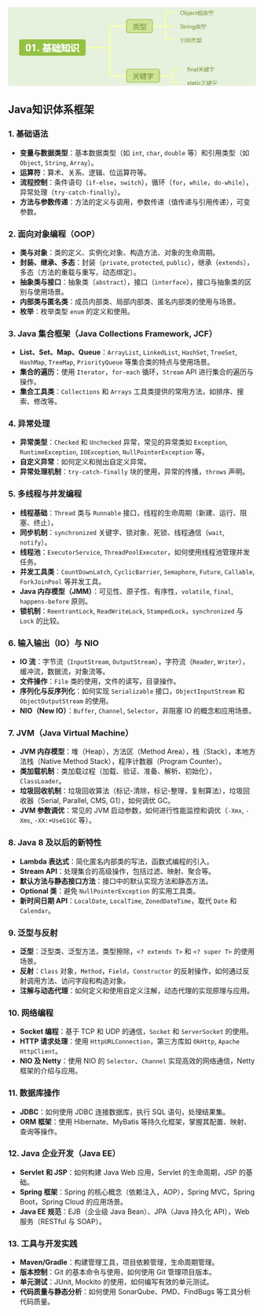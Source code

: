 ![image-20241105114031079](./../_pic_/image-20241105114031079.png)

## Java知识体系框架

### 1. **基础语法**

- **变量与数据类型**：基本数据类型（如 `int`, `char`, `double` 等）和引用类型（如 `Object`, `String`, `Array`）。
- **运算符**：算术、关系、逻辑、位运算符等。
- **流程控制**：条件语句（`if-else`，`switch`），循环（`for`，`while`，`do-while`），异常处理（`try-catch-finally`）。
- **方法与参数传递**：方法的定义与调用，参数传递（值传递与引用传递），可变参数。

### 2. **面向对象编程（OOP）**

- **类与对象**：类的定义、实例化对象、构造方法、对象的生命周期。
- **封装、继承、多态**：封装（`private`, `protected`, `public`），继承（`extends`），多态（方法的重载与重写，动态绑定）。
- **抽象类与接口**：抽象类（`abstract`），接口（`interface`），接口与抽象类的区别与使用场景。
- **内部类与匿名类**：成员内部类、局部内部类、匿名内部类的使用与场景。
- **枚举**：枚举类型 `enum` 的定义和使用。

### 3. **Java 集合框架（Java Collections Framework, JCF）**

- **List、Set、Map、Queue**：`ArrayList`, `LinkedList`, `HashSet`, `TreeSet`, `HashMap`, `TreeMap`, `PriorityQueue` 等集合类的特点与使用场景。
- **集合的遍历**：使用 `Iterator`，`for-each` 循环，`Stream` API 进行集合的遍历与操作。
- **集合工具类**：`Collections` 和 `Arrays` 工具类提供的常用方法，如排序、搜索、修改等。

### 4. **异常处理**

- **异常类型**：`Checked` 和 `Unchecked` 异常，常见的异常类如 `Exception`, `RuntimeException`, `IOException`, `NullPointerException` 等。
- **自定义异常**：如何定义和抛出自定义异常。
- **异常处理机制**：`try-catch-finally` 块的使用，异常的传播，`throws` 声明。

### 5. **多线程与并发编程**

- **线程基础**：`Thread` 类与 `Runnable` 接口，线程的生命周期（新建、运行、阻塞、终止）。
- **同步机制**：`synchronized` 关键字、锁对象、死锁、线程通信（`wait`, `notify`）。
- **线程池**：`ExecutorService`, `ThreadPoolExecutor`，如何使用线程池管理并发任务。
- **并发工具类**：`CountDownLatch`, `CyclicBarrier`, `Semaphore`, `Future`, `Callable`, `ForkJoinPool` 等并发工具。
- **Java 内存模型（JMM）**：可见性、原子性、有序性，`volatile`, `final`, `happens-before` 原则。
- **锁机制**：`ReentrantLock`, `ReadWriteLock`, `StampedLock`，`synchronized` 与 `Lock` 的比较。

### 6. **输入输出（IO）与 NIO**

- **IO 流**：字节流（`InputStream`, `OutputStream`），字符流（`Reader`, `Writer`），缓冲流，数据流，对象流等。
- **文件操作**：`File` 类的使用，文件的读写，目录操作。
- **序列化与反序列化**：如何实现 `Serializable` 接口，`ObjectInputStream` 和 `ObjectOutputStream` 的使用。
- **NIO（New IO）**：`Buffer`, `Channel`, `Selector`，非阻塞 IO 的概念和应用场景。

### 7. **JVM（Java Virtual Machine）**

- **JVM 内存模型**：堆（Heap），方法区（Method Area），栈（Stack），本地方法栈（Native Method Stack），程序计数器（Program Counter）。
- **类加载机制**：类加载过程（加载、验证、准备、解析、初始化），`ClassLoader`。
- **垃圾回收机制**：垃圾回收算法（标记-清除，标记-整理，复制算法），垃圾回收器（Serial, Parallel, CMS, G1），如何调优 GC。
- **JVM 参数调优**：常见的 JVM 启动参数，如何进行性能监控和调优（`-Xmx`, `-Xms`, `-XX:+UseG1GC` 等）。

### 8. **Java 8 及以后的新特性**

- **Lambda 表达式**：简化匿名内部类的写法，函数式编程的引入。
- **Stream API**：处理集合的高级操作，包括过滤、映射、聚合等。
- **默认方法与静态接口方法**：接口中的默认实现方法和静态方法。
- **Optional 类**：避免 `NullPointerException` 的实用工具类。
- **新时间日期 API**：`LocalDate`, `LocalTime`, `ZonedDateTime`，取代 `Date` 和 `Calendar`。

### 9. **泛型与反射**

- **泛型**：泛型类、泛型方法，类型擦除，`<? extends T>` 和 `<? super T>` 的使用场景。
- **反射**：`Class` 对象，`Method`，`Field`，`Constructor` 的反射操作，如何通过反射调用方法、访问字段和构造对象。
- **注解与动态代理**：如何定义和使用自定义注解，动态代理的实现原理与应用。

### 10. **网络编程**

- **Socket 编程**：基于 TCP 和 UDP 的通信，`Socket` 和 `ServerSocket` 的使用。
- **HTTP 请求处理**：使用 `HttpURLConnection`，第三方库如 `OkHttp`, `Apache HttpClient`。
- **NIO 及 Netty**：使用 NIO 的 `Selector`、`Channel` 实现高效的网络通信，Netty 框架的介绍与应用。

### 11. **数据库操作**

- **JDBC**：如何使用 JDBC 连接数据库，执行 SQL 语句，处理结果集。
- **ORM 框架**：使用 Hibernate、MyBatis 等持久化框架，掌握其配置、映射、查询等操作。

### 12. **Java 企业开发（Java EE）**

- **Servlet 和 JSP**：如何构建 Java Web 应用，Servlet 的生命周期，JSP 的基础。
- **Spring 框架**：Spring 的核心概念（依赖注入，AOP），Spring MVC，Spring Boot，Spring Cloud 的应用场景。
- **Java EE 规范**：EJB（企业级 Java Bean）、JPA（Java 持久化 API），Web 服务（RESTful 与 SOAP）。

### 13. **工具与开发实践**

- **Maven/Gradle**：构建管理工具，项目依赖管理，生命周期管理。
- **版本控制**：Git 的基本命令与使用，如何使用 Git 管理项目版本。
- **单元测试**：JUnit, Mockito 的使用，如何编写有效的单元测试。
- **代码质量与静态分析**：如何使用 SonarQube、PMD、FindBugs 等工具分析代码质量。
